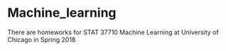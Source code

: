 # Machine_learning
There are homeworks for STAT 37710 Machine Learning at University of Chicago in Spring 2018
